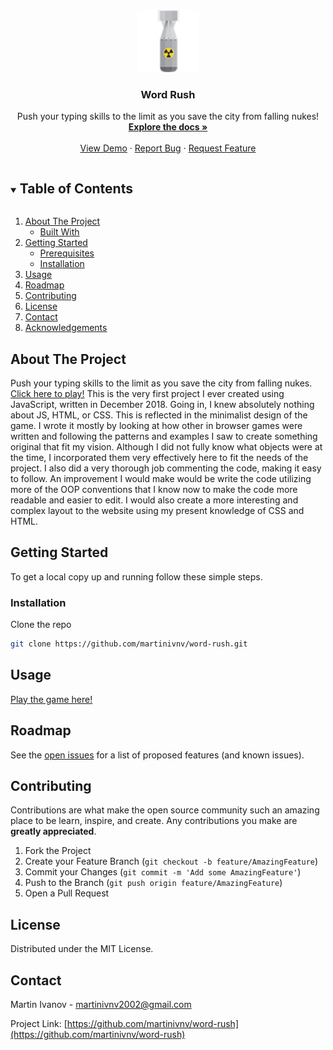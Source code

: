 <!--
*** Thanks for checking out the Best-README-Template. If you have a suggestion
*** that would make this better, please fork the repo and create a pull request
*** or simply open an issue with the tag "enhancement".
*** Thanks again! Now go create something AMAZING! :D
***
***
***
*** To avoid retyping too much info. Do a search and replace for the following:
*** martinivnv, word-rush, twitter_handle, martinivnv2002@gmail.com, Word Rush, project_description
-->



<!-- PROJECT SHIELDS -->
<!--
*** I'm using markdown "reference style" links for readability.
*** Reference links are enclosed in brackets [ ] instead of parentheses ( ).
*** See the bottom of this document for the declaration of the reference variables
*** for contributors-url, forks-url, etc. This is an optional, concise syntax you may use.
*** https://www.markdownguide.org/basic-syntax/#reference-style-links
-->



<!-- PROJECT LOGO -->
<br />
<p align="center">
  <a href="https://github.com/martinivnv/word-rush">
    <img src="bomb.png" alt="Logo" width="100" height="100">
  </a>

  <h3 align="center">Word Rush</h3>

  <p align="center">
    Push your typing skills to the limit as you save the city from falling nukes!
    <br />
    <a href="https://github.com/martinivnv/word-rush"><strong>Explore the docs »</strong></a>
    <br />
    <br />
    <a href="http://martinivnv.github.io/word-rush">View Demo</a>
    ·
    <a href="https://github.com/martinivnv/word-rush/issues">Report Bug</a>
    ·
    <a href="https://github.com/martinivnv/word-rush/issues">Request Feature</a>
  </p>
</p>



<!-- TABLE OF CONTENTS -->
<details open="open">
  <summary><h2 style="display: inline-block">Table of Contents</h2></summary>
  <ol>
    <li>
      <a href="#about-the-project">About The Project</a>
      <ul>
        <li><a href="#built-with">Built With</a></li>
      </ul>
    </li>
    <li>
      <a href="#getting-started">Getting Started</a>
      <ul>
        <li><a href="#prerequisites">Prerequisites</a></li>
        <li><a href="#installation">Installation</a></li>
      </ul>
    </li>
    <li><a href="#usage">Usage</a></li>
    <li><a href="#roadmap">Roadmap</a></li>
    <li><a href="#contributing">Contributing</a></li>
    <li><a href="#license">License</a></li>
    <li><a href="#contact">Contact</a></li>
    <li><a href="#acknowledgements">Acknowledgements</a></li>
  </ol>
</details>



<!-- ABOUT THE PROJECT -->
## About The Project

Push your typing skills to the limit as you save the city from falling nukes. <a href="http://martinivnv.github.io/word-rush">Click here to play!</a>
This is the very first project I ever created using JavaScript, written in December 2018. Going in, I knew absolutely nothing about JS, HTML, or CSS. This is reflected in the minimalist design of the game. I wrote it mostly by looking at how other in browser games were written and following the patterns and examples I saw to create something original that fit my vision. Although I did not fully know what objects were at the time, I incorporated them very effectively here to fit the needs of the project. I also did a very thorough job commenting the code, making it easy to follow.
An improvement I would make would be write the code utilizing more of the OOP conventions that I know now to make the code more readable and easier to edit. I would also create a more interesting and complex layout to the website using my present knowledge of CSS and HTML. 

<!-- GETTING STARTED -->
## Getting Started

To get a local copy up and running follow these simple steps.

### Installation

Clone the repo
   ```sh
   git clone https://github.com/martinivnv/word-rush.git
   ```

<!-- USAGE EXAMPLES -->
## Usage

<a href="http://martinivnv.github.io/word-rush">Play the game here!</a>



<!-- ROADMAP -->
## Roadmap

See the [open issues](https://github.com/martinivnv/word-rush/issues) for a list of proposed features (and known issues).



<!-- CONTRIBUTING -->
## Contributing

Contributions are what make the open source community such an amazing place to be learn, inspire, and create. Any contributions you make are **greatly appreciated**.

1. Fork the Project
2. Create your Feature Branch (`git checkout -b feature/AmazingFeature`)
3. Commit your Changes (`git commit -m 'Add some AmazingFeature'`)
4. Push to the Branch (`git push origin feature/AmazingFeature`)
5. Open a Pull Request



<!-- LICENSE -->
## License

Distributed under the MIT License.

<!-- CONTACT -->
## Contact

Martin Ivanov - martinivnv2002@gmail.com

Project Link: [https://github.com/martinivnv/word-rush](https://github.com/martinivnv/word-rush)



<!-- MARKDOWN LINKS & IMAGES -->
<!-- https://www.markdownguide.org/basic-syntax/#reference-style-links -->
[contributors-shield]: https://img.shields.io/github/contributors/martinivnv/repo.svg?style=for-the-badge
[contributors-url]: https://github.com/martinivnv/repo/graphs/contributors
[forks-shield]: https://img.shields.io/github/forks/martinivnv/repo.svg?style=for-the-badge
[forks-url]: https://github.com/martinivnv/repo/network/members
[stars-shield]: https://img.shields.io/github/stars/martinivnv/repo.svg?style=for-the-badge
[stars-url]: https://github.com/martinivnv/repo/stargazers
[issues-shield]: https://img.shields.io/github/issues/martinivnv/repo.svg?style=for-the-badge
[issues-url]: https://github.com/martinivnv/repo/issues
[license-shield]: https://img.shields.io/github/license/martinivnv/repo.svg?style=for-the-badge
[license-url]: https://github.com/martinivnv/repo/blob/master/LICENSE.txt
[linkedin-shield]: https://img.shields.io/badge/-LinkedIn-black.svg?style=for-the-badge&logo=linkedin&colorB=555
[linkedin-url]: https://linkedin.com/in/martinivnv
